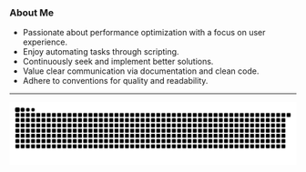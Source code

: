 ### About Me

- Passionate about performance optimization with a focus on user experience.
- Enjoy automating tasks through scripting.
- Continuously seek and implement better solutions.
- Value clear communication via documentation and clean code.
- Adhere to conventions for quality and readability.

---

<div align="center">
  <!-- <div>
    <a href="mailto:dev.jinyongp@gmail.com"><img src="https://img.shields.io/badge/-Gmail-EA4335?logo=gmail&logoColor=white&style=flat" /></a>
    <a href="https://jinyongp.dev"><img src="https://img.shields.io/badge/-Blog-4169E1?logo=devpost&logoColor=white&style=flat" /></a>
  </div> -->

  <img alt="Snake Gif" src="https://github.com/jinyongp/jinyongp/blob/output/github-contribution-grid-snake.svg" />
</div>
